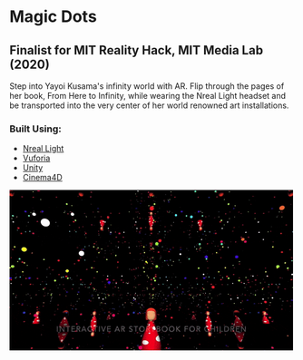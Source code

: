 # Magic Dots
## Finalist for MIT Reality Hack, MIT Media Lab (2020)

Step into Yayoi Kusama's infinity world with AR. Flip through the pages of her book, From Here to Infinity, while wearing the Nreal Light headset and be transported into the very center of her world renowned art installations.

### Built Using:
- [Nreal Light](https://www.nreal.ai)
- [Vuforia](https://developer.vuforia.com)
- [Unity](https://unity.com)
- [Cinema4D](https://www.maxon.net/en/cinema-4d)

![](demo.gif)
